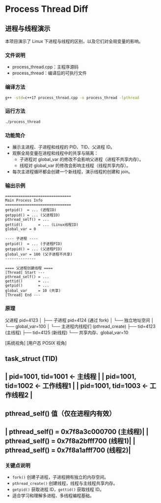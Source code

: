 # Process Thread Diff
## 进程与线程演示

本项目演示了 Linux 下进程与线程的区别，以及它们对全局变量的影响。

### 文件说明
- process_thread.cpp：主程序源码
- process_thread：编译后的可执行文件

### 编译方法
```bash
g++ -std=c++17 process_thread.cpp -o process_thread -lpthread
```

### 运行方法
```bash
./process_thread
```

### 功能简介
- 展示主进程、子进程和线程的 PID、TID、父进程 ID。
- 观察全局变量在进程和线程中的共享与隔离：
	- 子进程对 global_var 的修改不会影响父进程（进程不共享内存）。
	- 线程对 global_var 的修改会影响主线程（线程共享内存）。
- 每次主进程循环都会创建一个新线程，演示线程的创建和 join。

### 输出示例
```text
==============================
Main Process Info
==============================
getpid()  = ... (进程ID)
getppid() = ... (父进程ID)
pthread_self() = ...
gettid()       = ... (Linux线程ID)
global_var = 0

---- 子进程 ----
getpid()  = ... (子进程PID)
getppid() = ... (父进程PID)
global_var = 100 (父子进程不共享)
--------------

==== 父进程创建线程 ====
[Thread] Start ---
pthread_self() = ...
gettid()       = ...
getpid()       = ...
global_var     = 10 (共享)
[Thread] End ---
```
### 原理
父进程 pid=4123
│
├── 子进程 pid=4124 (通过 fork)
│     └── 独立地址空间
│     └── global_var=100
│
└── 主进程内线程们 (pthread_create)
      ├── tid=4123 (主线程)
      ├── tid=4125 (新线程)
      └── 共享内存、global_var=10

[系统视角]        [用户态 POSIX 视角]

task_struct (TID)
------------------------------------------
| pid=1001, tid=1001 ← 主线程            |
| pid=1001, tid=1002 ← 工作线程1         |
| pid=1001, tid=1003 ← 工作线程2         |
------------------------------------------

pthread_self() 值（仅在进程内有效）
------------------------------------------
| pthread_self() = 0x7f8a3c000700 (主线程)|
| pthread_self() = 0x7f8a2bfff700 (线程1)|
| pthread_self() = 0x7f8a1afff700 (线程2)|
------------------------------------------


### 关键点说明
- `fork()` 创建子进程，子进程拥有独立的内存空间。
- `pthread_create()` 创建线程，线程与主线程共享内存。
- `getpid()` 获取进程 ID，`gettid()` 获取线程 ID。
- 适合学习和理解多进程、多线程编程基础。

<!-- 如需更多说明可补充 -->